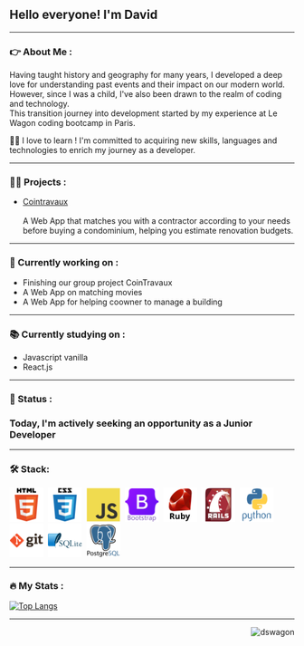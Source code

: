 <!--
**DsWagon/DsWagon** is a ✨ _special_ ✨ repository because its `README.md` (this file) appears on your GitHub profile.

Here are some ideas to get you started:


- 🔭 I’m currently working on ...
- 🌱 I’m currently learning ...
- 👯 I’m looking to collaborate on ...
- 🤔 I’m looking for help with ...
- 💬 Ask me about ...
- 📫 How to reach me: ...
- 😄 Pronouns: ...
- ⚡ Fun fact: ...
-->
<h2 align="left">Hello everyone! I'm David</h2>

---
### :point_right: About Me :  
Having taught history and geography for many years, I developed a deep love for understanding past events and their impact on our modern world.  
However, since I was a child, I've also been drawn to the realm of coding and technology.  
This transition journey into development started by my experience at Le Wagon coding bootcamp in Paris.  

:student: I love to learn ! I'm committed to acquiring new skills, languages and technologies to enrich my journey as a developer.  

---
### :man_technologist: Projects :
* <a href="https://www.cointravaux.site/">Cointravaux </a> <br>  
A Web App that matches you with a contractor according to your needs before buying a condominium, helping you estimate renovation budgets.

---
### :construction: Currently working on :
* Finishing our group project CoinTravaux
* A Web App on matching movies
* A Web App for helping coowner to manage a building

---
### :books: Currently studying on :
* Javascript vanilla
* React.js

---
### :whale: Status :
<h3 align="left"> Today, I'm actively seeking an opportunity as a Junior Developer</h3>

---
### :hammer_and_wrench: Stack:

<div>
    <img src="https://github.com/devicons/devicon/blob/master/icons/html5/html5-original-wordmark.svg" title="HTML" alt="HTML" width="60" height="60"/>&nbsp;
    <img src="https://github.com/devicons/devicon/blob/master/icons/css3/css3-original-wordmark.svg" title="CSS" alt="CSS" width="60" height="60"/>&nbsp;
    <img src="https://github.com/devicons/devicon/blob/master/icons/javascript/javascript-original.svg" title="JavaScript" alt="JavaScript" width="60" height="60"/>&nbsp;
    <img src="https://github.com/devicons/devicon/blob/master/icons/bootstrap/bootstrap-original-wordmark.svg" title="Bootstrap" alt="Bootstrap" width="60" height="60"/>&nbsp;
    <img src="https://github.com/devicons/devicon/blob/master/icons/ruby/ruby-original-wordmark.svg" title="Ruby" alt="Ruby" width="60" height="60"/>&nbsp;
    <img src="https://github.com/devicons/devicon/blob/master/icons/rails/rails-original-wordmark.svg" title="Rails" alt="Rails" width="60" height="60"/>&nbsp;
    <img src="https://github.com/devicons/devicon/blob/master/icons/python/python-original-wordmark.svg" title="Python" alt="Python" width="60" height="60"/>&nbsp;
    <img src="https://github.com/devicons/devicon/blob/master/icons/git/git-original-wordmark.svg" title="git" alt="git" width="60" height="60"/>&nbsp;
    <img src="https://github.com/devicons/devicon/blob/master/icons/sqlite/sqlite-original-wordmark.svg" title="SQLite" alt="SQLite" width="60" height="60"/>&nbsp;
    <img src="https://github.com/devicons/devicon/blob/master/icons/postgresql/postgresql-original-wordmark.svg" title="PostgreSQL" alt="PostgreSQL" width="60" height="60"/>&nbsp;
</div>

---
### :fire: My Stats :

[![Top Langs](https://github-readme-stats.vercel.app/api/top-langs/?username=DsWagon&layout=compact&theme=vision-friendly-dark)](https://github.com/anuraghazra/github-readme-stats)

---
<p align="right"> <img src="https://komarev.com/ghpvc/?username=dswagon&label=Profile%20views&color=0e75b6&style=flat" alt="dswagon" /> </p>

